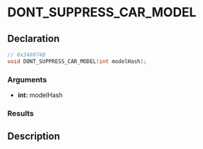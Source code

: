 # DONT_SUPPRESS_CAR_MODEL

## Declaration
```cpp
// 0x348074B
void DONT_SUPPRESS_CAR_MODEL(int modelHash);
```

### Arguments
- **int:** modelHash

### Results

## Description
